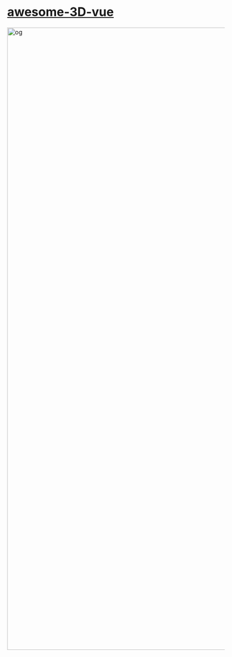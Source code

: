 # <a href="awesome-3s-vue.vercel.app">awesome-3D-vue</a>
<img width="1440" alt="og" src="https://github.com/user-attachments/assets/eedabdd2-a795-4119-8a35-e84338511d39" />
